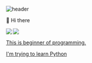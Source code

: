 ![header](https://capsule-render.vercel.app/api?type=waving&color=gradient&height=200&section=header&text=&fontSize=90)

👋 Hi there

<img src="https://img.shields.io/badge/Python-3776AB?style=flat&logo=python&logoColor=white">
<a href=”https://www.instagram.com/junsik_ky/"><img align="left" src="https://img.shields.io/badge/-E4405F?style=flat&logo=instagram&logoColor=white">


This is beginner of programming.

I'm trying to learn Python



